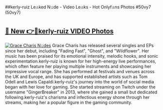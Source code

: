 ##kerly-ruiz Le𝚊ked N𝚞de - Video Le𝚊ks - Hot Onlyf𝚊ns Photos #50vy7 (50vy7)

# <h2><a href="https://mediaupload.pro?title=kerly-ruiz&ref=9FEB">🔗 New 👉🔴kerly-ruiz VIDEO Photos</a></h2>

[![Grace Charis N𝚞des](https://i.imgur.com/rIISA9y.gif)](https://mediaupload.pro?title=kerly-ruiz&ref=9FEB)
Grace Charis has released several singles and EPs since her debut, including "Fading Fast", "Ghost", and "Wildflower". Her music has been praised for its emotional intensity, melodic hooks, and sonic experimentation.kerly-ruiz is known for her high-energy live performances, which often feature her playing multiple instruments and showcasing her impressive vocal range. She has performed at festivals and venues across the UK and Europe, and has supported established artists such as Tom Odell and Lewis Capaldi.kerly-ruiz's journey into the world of social media began with her love for gaming. She started streaming on Twitch under the username "GingerBreaker" in 2013, where she gained a small but dedicated following.kerly-ruiz's charisma and infectious energy shone through her streams, making her a popular figure in the gaming community.